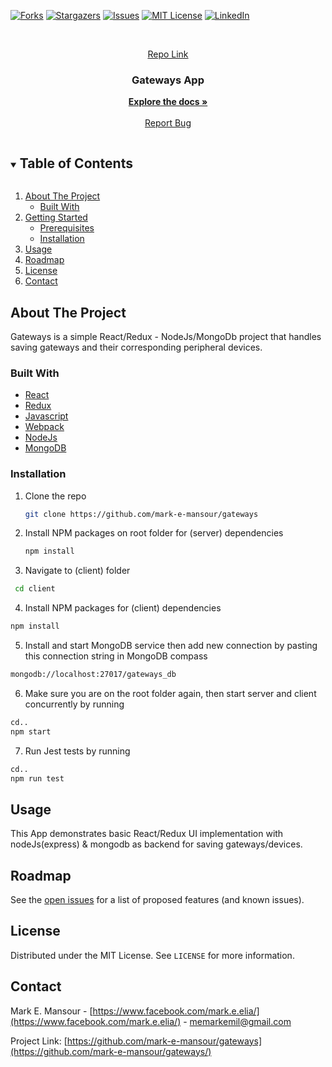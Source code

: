 [![Forks][forks-shield]][forks-url]
[![Stargazers][stars-shield]][stars-url]
[![Issues][issues-shield]][issues-url]
[![MIT License][license-shield]][license-url]
[![LinkedIn][linkedin-shield]][linkedin-url]



<!-- PROJECT LOGO -->
<br />
<p align="center">
  <a href="https://github.com/mark-e-mansour/gateways">
    Repo Link
  </a>

  <h3 align="center">Gateways App</h3>

  <p align="center">
    <a href="https://github.com/mark-e-mansour/gateways"><strong>Explore the docs »</strong></a>
    <br />
    <br />
    <a href="https://github.com/mark-e-mansour/gateways/issues">Report Bug</a>
  </p>
</p>


<!-- TABLE OF CONTENTS -->
<details open="open">
  <summary><h2 style="display: inline-block">Table of Contents</h2></summary>
  <ol>
    <li>
      <a href="#about-the-project">About The Project</a>
      <ul>
        <li><a href="#built-with">Built With</a></li>
      </ul>
    </li>
    <li>
      <a href="#getting-started">Getting Started</a>
      <ul>
        <li><a href="#prerequisites">Prerequisites</a></li>
        <li><a href="#installation">Installation</a></li>
      </ul>
    </li>
    <li><a href="#usage">Usage</a></li>
    <li><a href="#roadmap">Roadmap</a></li>
    <li><a href="#license">License</a></li>
    <li><a href="#contact">Contact</a></li>
  </ol>
</details>



<!-- ABOUT THE PROJECT -->
## About The Project

Gateways is a simple React/Redux - NodeJs/MongoDb project that handles saving gateways and their corresponding peripheral devices.

### Built With

* [React](https://reactjs.org)
* [Redux](https://redux.js.org/)
* [Javascript](https://www.javascript.com)
* [Webpack](https://webpack.js.org)
* [NodeJs](https://nodejs.org/en)
* [MongoDB](https://www.mongodb.com)

### Installation

1. Clone the repo
   ```sh
   git clone https://github.com/mark-e-mansour/gateways
   ```
2. Install NPM packages on root folder for (server) dependencies
   ```sh
   npm install
   ```
3. Navigate to (client) folder
  ```sh
   cd client
  ```
4. Install NPM packages for (client) dependencies
  ```sh
  npm install
  ```
5. Install and start MongoDB service then add new connection by pasting this connection string in MongoDB compass
  ```sh
  mongodb://localhost:27017/gateways_db
  ```
6. Make sure you are on the root folder again, then start server and client concurrently by running 
  ```sh
  cd..
  npm start
  ```
7. Run Jest tests by  running
  ```sh
  cd..
  npm run test
  ```

<!-- USAGE EXAMPLES -->
## Usage

This App demonstrates basic React/Redux UI implementation with nodeJs(express) & mongodb as backend for saving gateways/devices.


<!-- ROADMAP -->
## Roadmap

See the [open issues](https://github.com/mark-e-mansour/gateways/issues) for a list of proposed features (and known issues).



<!-- LICENSE -->
## License

Distributed under the MIT License. See `LICENSE` for more information.



<!-- CONTACT -->
## Contact

Mark E. Mansour - [https://www.facebook.com/mark.e.elia/](https://www.facebook.com/mark.e.elia/) - memarkemil@gmail.com

Project Link: [https://github.com/mark-e-mansour/gateways](https://github.com/mark-e-mansour/gateways/)



<!-- MARKDOWN LINKS & IMAGES -->
[forks-shield]: https://img.shields.io/github/forks/mark-e-mansour/gateways.svg?style=for-the-badge
[forks-url]: https://github.com/mark-e-mansour/gateways/network/members
[stars-shield]: https://img.shields.io/github/stars/mark-e-mansour/gateways.svg?style=for-the-badge
[stars-url]: https://github.com/mark-e-mansour/gateways/stargazers
[issues-shield]: https://img.shields.io/github/issues/mark-e-mansour/gateways.svg?style=for-the-badge
[issues-url]: https://github.com/mark-e-mansour/gateways/issues
[license-shield]: https://img.shields.io/github/license/mark-e-mansour/gateways.svg?style=for-the-badge
[license-url]: https://github.com/mark-e-mansour/gateways/blob/master/LICENSE.txt
[linkedin-shield]: https://img.shields.io/badge/-LinkedIn-black.svg?style=for-the-badge&logo=linkedin&colorB=555
[linkedin-url]: https://www.linkedin.com/in/mark-emil-soccar-049906115/